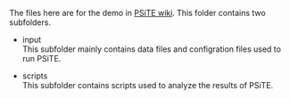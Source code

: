 The files here are for the demo in [PSiTE wiki](https://github.com/hchyang/PSiTE/wiki).
This folder contains two subfolders.
- input   
   This subfolder mainly contains data files and configration files used to run PSiTE. 

- scripts  
   This subfolder contains scripts used to analyze the results of PSiTE.
